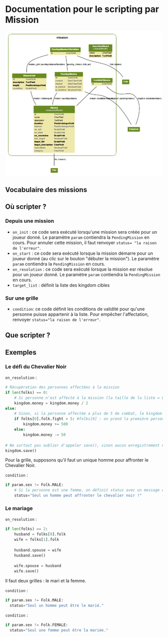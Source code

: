 Documentation pour le scripting par Mission
=======================
![Mission models](https://github.com/Neamar/kingdoms/blob/master/mission/models.png?raw=true)

Vocabulaire des missions
------------------------

Où scripter ?
-------------
### Depuis une mission
* `on_init` : ce code sera exécuté lorsqu'une mission sera créée pour un joueur donné. Le paramètre `param` contiendra la `PendingMission` en cours. Pour annuler cette mission, il faut renvoyer `status= "la raison de l'erreur"`.
* `on_start` : ce code sera exécuté lorsque la mission démarre pour un joueur donné (au clic sur le bouton "débuter la mission"). Le paramètre `param` contiendra la `PendingMission` en cours.
* `on_resolution` : ce code sera exécuté lorsque la mission esr résolue pour un joueur donné. Le paramètre `param` contiendra la `PendingMission` en cours.
* `target_list` : définit la liste des kingdom cibles

### Sur une grille
* `condition`: ce code définit les conditions de validité pour qu'une personne puisse appartenir à la liste. Pour empêcher l'affectation, renvoyer `status="la raison de l'erreur"`.


Que scripter ?
---------------


Exemples
-------------
### Le défi du Chevalier Noir

`on_resolution` :
```python
# Récupération des personnes affectées à la mission
if len(folks) == 0:
	# Si personne n'est affecté à la mission (la taille de la liste = 0),l'argent du kingdom est divisé par 2
	kingdom.money = kingdom.money / 2
else:
	# Sinon, si la personne affectée a plus de 5 de combat, le kingdom gagne 500, si la personne est trop faible, le kingdom perd 50.
	if folks[0].folk.fight > 5: #folks[0] : on prend la première personne de la liste des affectés
		kingdom.money += 500
	else:
		kingdom.money -= 50

# Ne surtout pas oublier d'appeler save(), sinon aucun enregistrement n'est effectué. 
kingdom.save()
```

Pour la grille, supposons qu'il faut un unique homme pour affronter le Chevalier Noir.

`condition` :
```python
if param.sex != Folk.MALE:
	# Si la personne est une femme, on définit status avec un message d'erreur.
	status="Seul un homme peut affronter le chevalier noir !"
```

### Le mariage

`on_resolution` :
```python
if len(folks) == 2:
	husband = folks[0].folk
	wife = folks[1].folk

	husband.spouse = wife
	husband.save()

	wife.spouse = husband
	wife.save()
```

Il faut deux grilles : le mari et la femme.

`condition` :
```python
if param.sex != Folk.MALE:
  status="Seul un homme peut être le marié."
```

`condition` :
```python
if param.sex != Folk.FEMALE:
  status="Seul une femme peut être la mariée."
```
